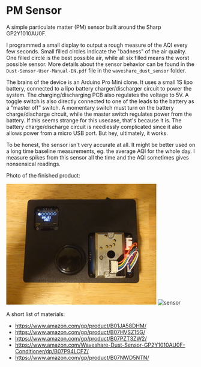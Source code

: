 # PM Sensor

A simple particulate matter (PM) sensor built around the Sharp GP2Y1010AU0F.

I programmed a small display to output a rough measure of the AQI every few seconds. Small filled circles indicate the "badness" of the air quality. One filled circle is the best possible air, while all six filled means the worst possible sensor. More details about the sensor behavior can be found in the `Dust-Sensor-User-Manual-EN.pdf` file in the `waveshare_dust_sensor` folder.

The brains of the device is an Arduino Pro Mini clone. It uses a small 1S lipo battery, connected to a lipo battery charger/discharger circuit to power the system. The charging/discharging PCB also regulates the voltage to 5V. A toggle switch is also directly connected to one of the leads to the battery as a "master off" switch. A momentary switch must turn on the battery charge/discharge circuit, while the master switch regulates power from the battery. If this seems strange for this usecase, that's because it is. The battery charge/discharge circuit is needlessly complicated since it also allows power from a micro USB port. But hey, ultimately, it works.

To be honest, the sensor isn't very accurate at all. It might be better used on a long time baseline measurements, eg. the average AQI for the whole day. I measure spikes from this sensor all the time and the AQI sometimes gives nonsensical readings.

Photo of the finished product:

<img src="pm_sensor.jpg" alt="sensor" width=400/>

<img src="pm_sensor_guts.jpg" alt="sensor" width=400/>

A short list of materials:
- https://www.amazon.com/gp/product/B01JA58DHM/
- https://www.amazon.com/gp/product/B07HVSZ15G/
- https://www.amazon.com/gp/product/B07PZT3ZW2/
- https://www.amazon.com/Waveshare-Dust-Sensor-GP2Y1010AU0F-Conditioner/dp/B07P94LCFZ/
- https://www.amazon.com/gp/product/B07NWD5NTN/
